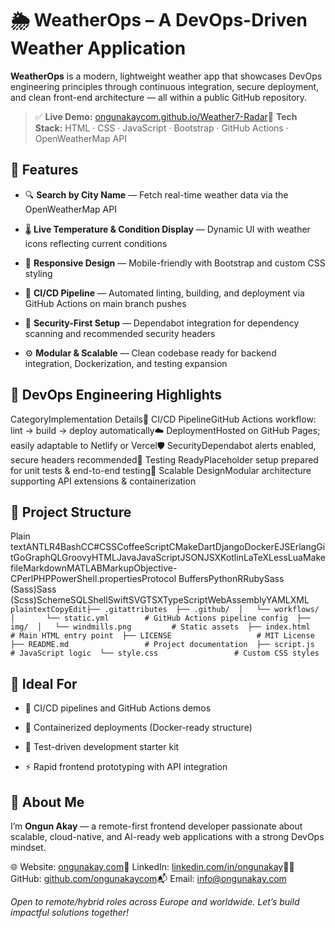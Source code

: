 🌦️ WeatherOps – A DevOps-Driven Weather Application
====================================================

**WeatherOps** is a modern, lightweight weather app that showcases DevOps engineering principles through continuous integration, secure deployment, and clean front-end architecture — all within a public GitHub repository.

> ✅ **Live Demo:** [ongunakaycom.github.io/Weather7-Radar](https://ongunakaycom.github.io/Weather7-Radar)🔧 **Tech Stack:** HTML · CSS · JavaScript · Bootstrap · GitHub Actions · OpenWeatherMap API

🚀 Features
-----------

*   🔍 **Search by City Name** — Fetch real-time weather data via the OpenWeatherMap API
    
*   🌡️ **Live Temperature & Condition Display** — Dynamic UI with weather icons reflecting current conditions
    
*   🎨 **Responsive Design** — Mobile-friendly with Bootstrap and custom CSS styling
    
*   🔁 **CI/CD Pipeline** — Automated linting, building, and deployment via GitHub Actions on main branch pushes
    
*   🔐 **Security-First Setup** — Dependabot integration for dependency scanning and recommended security headers
    
*   ⚙️ **Modular & Scalable** — Clean codebase ready for backend integration, Dockerization, and testing expansion
    

🧪 DevOps Engineering Highlights
--------------------------------

CategoryImplementation Details🔄 CI/CD PipelineGitHub Actions workflow: lint → build → deploy automatically☁️ DeploymentHosted on GitHub Pages; easily adaptable to Netlify or Vercel🛡️ SecurityDependabot alerts enabled, secure headers recommended🧪 Testing ReadyPlaceholder setup prepared for unit tests & end-to-end testing🧱 Scalable DesignModular architecture supporting API extensions & containerization

📁 Project Structure
--------------------

Plain textANTLR4BashCC#CSSCoffeeScriptCMakeDartDjangoDockerEJSErlangGitGoGraphQLGroovyHTMLJavaJavaScriptJSONJSXKotlinLaTeXLessLuaMakefileMarkdownMATLABMarkupObjective-CPerlPHPPowerShell.propertiesProtocol BuffersPythonRRubySass (Sass)Sass (Scss)SchemeSQLShellSwiftSVGTSXTypeScriptWebAssemblyYAMLXML`   plaintextCopyEdit├── .gitattributes  ├── .github/  │   └── workflows/  │       └── static.yml        # GitHub Actions pipeline config  ├── img/  │   └── windmills.png         # Static assets  ├── index.html                # Main HTML entry point  ├── LICENSE                   # MIT License  ├── README.md                 # Project documentation  ├── script.js                 # JavaScript logic  └── style.css                 # Custom CSS styles   `

📌 Ideal For
------------

*   🔄 CI/CD pipelines and GitHub Actions demos
    
*   🐳 Containerized deployments (Docker-ready structure)
    
*   🧪 Test-driven development starter kit
    
*   ⚡ Rapid frontend prototyping with API integration
    

👋 About Me
-----------

I’m **Ongun Akay** — a remote-first frontend developer passionate about scalable, cloud-native, and AI-ready web applications with a strong DevOps mindset.

🌐 Website: [ongunakay.com](https://ongunakay.com)💼 LinkedIn: [linkedin.com/in/ongunakay](https://linkedin.com/in/ongunakay)🧑‍💻 GitHub: [github.com/ongunakaycom](https://github.com/ongunakaycom)📬 Email: info@ongunakay.com

_Open to remote/hybrid roles across Europe and worldwide. Let’s build impactful solutions together!_